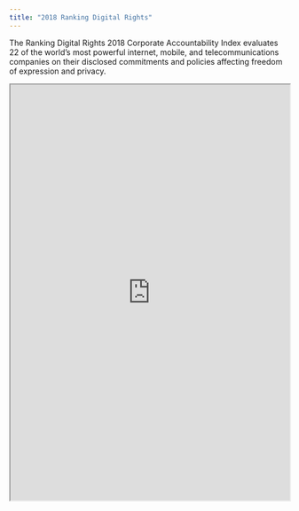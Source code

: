 ```yaml
---
title: "2018 Ranking Digital Rights"
---
```


The Ranking Digital Rights 2018 Corporate Accountability Index evaluates 22 of the world’s most powerful internet, mobile, and telecommunications companies on their disclosed commitments and policies affecting freedom of expression and privacy.

<iframe height="750" width="100%" src="https://ewelton.github.io/ktest/wiki.html#2018%20Ranking%20Digital%20Rights"></iframe>
